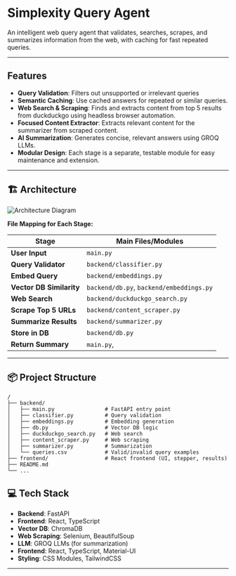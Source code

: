 # Simplexity Query Agent

An intelligent web query agent that validates, searches, scrapes, and summarizes information from the web, with caching for fast repeated queries. 

---

## Features
- **Query Validation**: Filters out unsupported or irrelevant queries
- **Semantic Caching**: Use cached answers for repeated or similar queries.
- **Web Search & Scraping**: Finds and extracts content from top 5 results from duckduckgo using headless browser automation.
- **Focused Content Extractor**: Extracts relevant content for the summarizer from scraped content.
- **AI Summarization**: Generates concise, relevant answers using GROQ LLMs.
- **Modular Design**: Each stage is a separate, testable module for easy maintenance and extension.

---

## 🏗️ Architecture

![Architecture Diagram](architecture.png)

**File Mapping for Each Stage:**

| Stage                        | Main Files/Modules                                 |
|------------------------------|----------------------------------------------------|
| **User Input**               | `main.py`                                          |
| **Query Validator**          | `backend/classifier.py`                            |
| **Embed Query**              | `backend/embeddings.py`                            |
| **Vector DB Similarity**     | `backend/db.py`, `backend/embeddings.py`           |
| **Web Search**               | `backend/duckduckgo_search.py`                     |
| **Scrape Top 5 URLs**        | `backend/content_scraper.py`                       |
| **Summarize Results**        | `backend/summarizer.py`                            |
| **Store in DB**              | `backend/db.py`                                    |
| **Return Summary**           | `main.py`,                                         |

---

## 📦 Project Structure

```
/
├── backend/
│   ├── main.py                # FastAPI entry point
│   ├── classifier.py          # Query validation
│   ├── embeddings.py          # Embedding generation
│   ├── db.py                  # Vector DB logic
│   ├── duckduckgo_search.py   # Web search
│   ├── content_scraper.py     # Web scraping
│   ├── summarizer.py          # Summarization
│   └── queries.csv            # Valid/invalid query examples
├── frontend/                  # React frontend (UI, stepper, results)
├── README.md
└── ...
```

## 💻 Tech Stack

- **Backend**: FastAPI
- **Frontend**: React, TypeScript
- **Vector DB**: ChromaDB
- **Web Scraping**: Selenium, BeautifulSoup
- **LLM**: GROQ LLMs (for summarization)
- **Frontend**: React, TypeScript, Material-UI
- **Styling**: CSS Modules, TailwindCSS

---